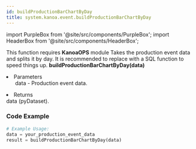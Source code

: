 ```yaml
---
id: buildProductionBarChartByDay
title: system.kanoa.event.buildProductionBarChartByDay
---
```


import PurpleBox from '@site/src/components/PurpleBox';
import HeaderBox from '@site/src/components/HeaderBox';

<PurpleBox>This function requires <b>KanoaOPS</b> module</PurpleBox>
<HeaderBox header="Description">
    Takes the production event data and splits it by day. It is recommended to replace with a SQL function to speed things up.
</HeaderBox>
<HeaderBox header="Syntax">
    <b>buildProductionBarChartByDay(data)</b>
    <li>Parameters <br />
        <ul>
            data - Production event data.
        </ul>
    </li>
    <li>Returns <br />
        data (pyDataset).
    </li>
</HeaderBox>

### Code Example

```python
# Example Usage:
data = your_production_event_data
result = buildProductionBarChartByDay(data)
